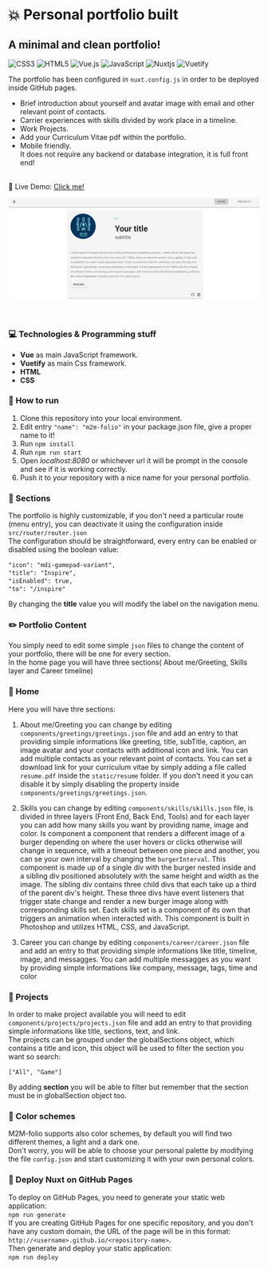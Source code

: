 # :boom: Personal portfolio built

## A minimal and clean portfolio!

![CSS3](https://img.shields.io/badge/css3-%231572B6.svg?style=for-the-badge&logo=css3&logoColor=white)
![HTML5](https://img.shields.io/badge/html5-%23E34F26.svg?style=for-the-badge&logo=html5&logoColor=white)
![Vue.js](https://img.shields.io/badge/vuejs-%2335495e.svg?style=for-the-badge&logo=vuedotjs&logoColor=%234FC08D)
![JavaScript](https://img.shields.io/badge/javascript-%23323330.svg?style=for-the-badge&logo=javascript&logoColor=%23F7DF1E)
![Nuxtjs](https://img.shields.io/badge/Nuxt-002E3B?style=for-the-badge&logo=nuxtdotjs&logoColor=#00DC82)
![Vuetify](https://img.shields.io/badge/Vuetify-1867C0?style=for-the-badge&logo=vuetify&logoColor=AEDDFF)
<br/>

The portfolio has been configured in `nuxt.config.js` in order to be deployed inside GitHub pages.<br/>

- Brief introduction about yourself and avatar image with email and other relevant point of contacts.
- Carrier experiences with skills divided by work place in a timeline.
- Work Projects.
- Add your Curriculum Vitae pdf within the portfolio.
- Mobile friendly.
  <br/>
  It does not require any backend or database integration, it is full front end!
  <br/><br/>

:satellite: Live Demo: [Click me!](https://mikemayster.github.io/m2m-folio/)

![Screenshot](m2m-image.jpg)

<br/>

### :computer: Technologies & Programming stuff

- **Vue** as main JavaScript framework.
- **Vuetify** as main Css framework.
- **HTML**
- **CSS**

### :hammer: How to run

1. Clone this repository into your local environment.
2. Edit entry `"name": "m2m-folio"` in your package.json file, give a proper name to it!
3. Run `npm install`
4. Run `npm run start`
5. Open _localhost:8080_ or whichever url it will be prompt in the console and see if it is working correctly.
6. Push it to your repository with a nice name for your personal portfolio.

### :file_folder: Sections

The portfolio is highly customizable, if you don't need a particular route (menu entry), you can deactivate it using the configuration inside `src/router/router.json` <br/>
The configuration should be straightforward, every entry can be enabled or disabled using the boolean value:

    "icon": "mdi-gamepad-variant",
    "title": "Inspire",
    "isEnabled": true,
    "to": "/inspire"

By changing the **title** value you will modify the label on the navigation menu.

### :pencil2: Portfolio Content

You simply need to edit some simple `json` files to change the content of your portfolio, there will be one for every section.<br/>
In the home page you will have three sections( About me/Greeting, Skills layer and Career timeline)

### :newspaper: Home

Here you will have thre sections:

1. About me/Greeting you can change by editing `components/greetings/greetings.json` file and add an entry to that providing simple informations like greeting, title, subTitle, caption, an image avatar and your contacts with additional icon and link. You can add multiple contacts as your relevant point of contacts. You can set a download link for your curriculum vitae by simply adding a file called `resume.pdf` inside the `static/resume` folder. If you don't need it you can disable it by simply disabling the property inside `components/greetings/greetings.json`.

2. Skills you can change by editing `components/skills/skills.json` file, is divided in three layers (Front End, Back End, Tools) and for each layer you can add how many skills you want by providing name, image and color. Is component a component that renders a different image of a burger depending on where the user hovers or clicks otherwise will change in sequence, with a timeout between one piece and another, you can se your own interval by changing the `burgerInterval`. This component is made up of a single div with the burger nested inside and a sibling div positioned absolutely with the same height and width as the image. The sibling div contains three child divs that each take up a third of the parent div's height. These three divs have event listeners that trigger state change and render a new burger image along with corresponding skills set. Each skills set is a component of its own that triggers an animation when interacted with. This component is built in Photoshop and utilizes HTML, CSS, and JavaScript.

3. Career you can change by editing `components/career/career.json` file and add an entry to that providing simple informations like title, timeline, image, and messagges. You can add multiple messagges as you want by providing simple informations like company, message, tags, time and color

### :newspaper: Projects

In order to make project available you will need to edit `components/projects/projects.json` file and add an entry to that providing simple informations like title, sections, text, and link. <br/>
The projects can be grouped under the globalSections object, which contains a title and icon, this object will be used to filter the section you want so search:

    ["All", "Game"]

By adding **section** you will be able to filter but remember that the section must be in globalSection object too.
<br/>

### :rainbow: Color schemes

M2M-folio supports also color schemes, by default you will find two different themes, a light and a dark one. <br/>
Don't worry, you will be able to choose your personal palette by modifying the file `config.json` and start customizing it with your own personal colors. <br/>

### :rocket: Deploy Nuxt on GitHub Pages

To deploy on GitHub Pages, you need to generate your static web application:<br/>
`npm run generate`<br/>
If you are creating GitHub Pages for one specific repository, and you don't have any custom domain, the URL of the page will be in this format: `http://<username>.github.io/<repository-name>`.<br/>
Then generate and deploy your static application:<br/>
`npm run deploy`
